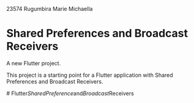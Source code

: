 23574 Rugumbira Marie Michaella


# Shared Preferences and Broadcast Receivers

A new Flutter project.

This project is a starting point for a Flutter application with Shared Preferences and Broadcast Receivers.


#   F l u t t e r _ S h a r e d P r e f e r e n c e _ a n d _ B r o a d c a s t _ R e c e i v e r s 
 
 
